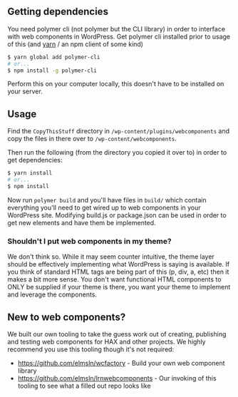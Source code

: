 ## Getting dependencies
You need polymer cli (not polymer but the CLI library) in order to interface with web components in WordPress. Get polymer cli installed prior to usage of this (and [yarn](https://yarnpkg.com/lang/en/docs/install/#mac-stable) / an npm client of some kind)
```bash
$ yarn global add polymer-cli
# or...
$ npm install -g polymer-cli
```
Perform this on your computer locally, this doesn't have to be installed on your server.

## Usage

Find the `CopyThisStuff` directory in `/wp-content/plugins/webcomponents` and copy the files in there over to `/wp-content/webcomponents`.

Then run the following (from the directory you copied it over to) in order to get dependencies:
```bash
$ yarn install
# or...
$ npm install
```
Now run `polymer build` and you'll have files in `build/` which contain everything you'll need to get wired up to web components in your WordPress site. Modifying build.js or package.json can be used in order to get new elements and have them be implemented.

### Shouldn't I put web components in my theme?
We don't think so. While it may seem counter intuitive, the theme layer should be effectively implementing what WordPress is saying is available. If you think of standard HTML tags are being part of this (p, div, a, etc) then it makes a bit more sense. You don't want functional HTML components to ONLY be supplied if your theme is there, you want your theme to implement and leverage the components.

## New to web components?
We built our own tooling to take the guess work out of creating, publishing and testing web components for HAX and other projects. We highly recommend you use this tooling though it's not required:
- <https://github.com/elmsln/wcfactory> - Build your own web component library
- <https://github.com/elmsln/lrnwebcomponents> - Our invoking of this tooling to see what a filled out repo looks like
